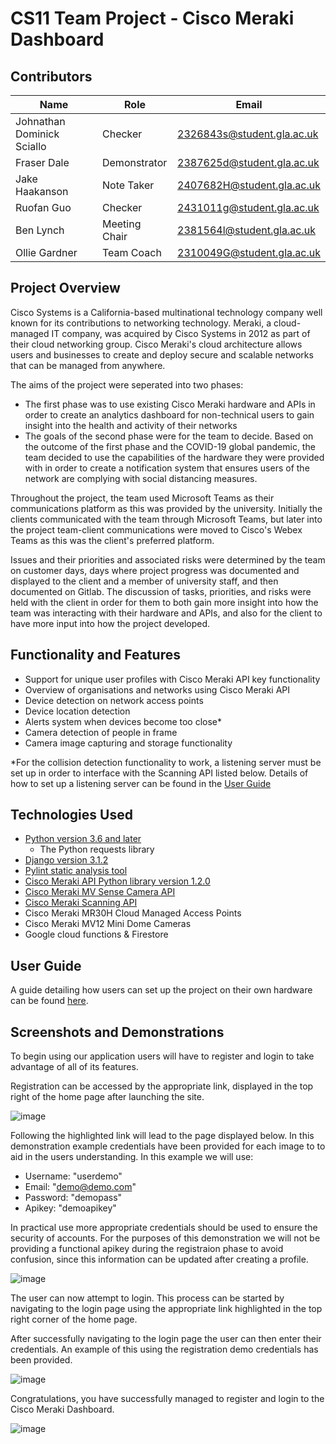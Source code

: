 # CS11 Team Project - Cisco Meraki Dashboard
## Contributors
| Name | Role | Email |
| ------ | ------ | ------ |
| Johnathan Dominick Sciallo | Checker | 2326843s@student.gla.ac.uk |
| Fraser Dale | Demonstrator | 2387625d@student.gla.ac.uk |
| Jake Haakanson | Note Taker | 2407682H@student.gla.ac.uk |
| Ruofan Guo | Checker | 2431011g@student.gla.ac.uk |
| Ben Lynch | Meeting Chair | 2381564l@student.gla.ac.uk |
| Ollie Gardner | Team Coach | 2310049G@student.gla.ac.uk |

## Project Overview
Cisco Systems is a California-based multinational technology company well known for its contributions to networking technology. Meraki, a cloud-managed IT company, was acquired by Cisco Systems in 2012 as part of their cloud networking group. Cisco Meraki's cloud architecture allows users and businesses to create and deploy secure and scalable networks that can be managed from anywhere.

The aims of the project were seperated into two phases:
- The first phase was to use existing Cisco Meraki hardware and APIs in order to create an analytics dashboard for non-technical users to gain insight into the health and activity of their networks
- The goals of the second phase were for the team to decide. Based on the outcome of the first phase and the COVID-19 global pandemic, the team decided to use the capabilities of the hardware they were provided with in order to create a notification system that ensures users of the network are complying with social distancing measures.

Throughout the project, the team used Microsoft Teams as their communications platform as this was provided by the university. Initially the clients communicated with the team through Microsoft Teams, but later into the project team-client communications were moved to Cisco's Webex Teams as this was the client's preferred platform.

Issues and their priorities and associated risks were determined by the team on customer days, days where project progress was documented and displayed to the client and a member of university staff, and then documented on Gitlab. The discussion of tasks, priorities, and risks were held with the client in order for them to both gain more insight into how the team was interacting with their hardware and APIs, and also for the client to have more input into how the project developed.

## Functionality and Features
- Support for unique user profiles with Cisco Meraki API key functionality
- Overview of organisations and networks using Cisco Meraki API
- Device detection on network access points
- Device location detection
- Alerts system when devices become too close*
- Camera detection of people in frame
- Camera image capturing and storage functionality

*For the collision detection functionality to work, a listening server must be set up in order to interface with the Scanning API listed below. Details of how to set up a listening server can be found in the [User Guide](UserGuide.md)

## Technologies Used
- [Python version 3.6 and later](https://www.python.org/)
    - The Python requests library
- [Django version 3.1.2](https://www.djangoproject.com/)
- [Pylint static analysis tool](https://www.pylint.org/)
- [Cisco Meraki API Python library version 1.2.0](https://developer.cisco.com/meraki/api-v1/#!python)
- [Cisco Meraki MV Sense Camera API](https://developer.cisco.com/meraki/mv-sense/)
- [Cisco Meraki Scanning API](https://documentation.meraki.com/MR/Monitoring_and_Reporting/Scanning_API)
- Cisco Meraki MR30H Cloud Managed Access Points
- Cisco Meraki MV12 Mini Dome Cameras
- Google cloud functions & Firestore

## User Guide
A guide detailing how users can set up the project on their own hardware can be found [here](UserGuide.md).

## Screenshots and Demonstrations
To begin using our application users will have to register and login to take advantage of all of its features.

Registration can be accessed by the appropriate link, displayed in the top right of the home page after launching the site.

![image](/uploads/8adab12951473c66f5edf6a165134315/image.png)

Following the highlighted link will lead to the page displayed below. In this demonstration example credentials have been provided for each image to to aid in the users understanding.
In this example we will use:
- Username: "userdemo"
- Email: "demo@demo.com"
- Password: "demopass"
- Apikey: "demoapikey"

 In practical use more appropriate credentials should be used to ensure the security of accounts. For the purposes of this demonstration we will not be providing a functional apikey during the registraion phase to avoid confusion, since this information can be updated after creating a profile.

![image](/uploads/5415b09aa1c0da0b0931923b2deb0ab0/image.png)

The user can now attempt to login. This process can be started by navigating to the login page using the appropriate link highlighted in the top right corner of the home page.

After successfully navigating to the login page the user can then enter their credentials. An example of this using the registration demo credentials has been provided.

![image](/uploads/47f52beb9e4a6995fb4206b970d7323c/image.png)

Congratulations, you have successfully managed to register and login to the Cisco Meraki Dashboard.

![image](/uploads/c5e0046c3e18b773bece7349c23d0aab/image.png)
